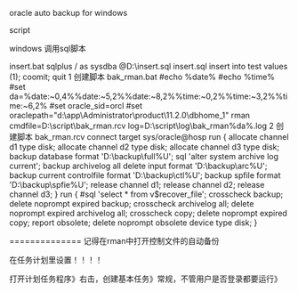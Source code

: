 oracle auto backup for windows

script

windows 调用sql脚本

insert.bat
sqlplus / as sysdba @D:\insert.sql
insert.sql
insert into test values (1);
coomit;
quit
1 创建脚本 bak_rman.bat
#echo %date%
#echo %time%
#set da=%date:~0,4%%date:~5,2%%date:~8,2%%time:~0,2%%time:~3,2%%time:~6,2%
#set oracle_sid=orcl
#set oraclepath="d:\app\Administrator\product\11.2.0\dbhome_1"
rman  cmdfile=D:\script\bak_rman.rcv log=D:\script\log\bak_rman%da%.log
2 创建脚本 bak_rman.rcv
connect target sys/oracle@hosp
run {
allocate channel d1 type disk;
allocate channel d2 type disk;
allocate channel d3 type disk;
backup database format 'D:\backup\full%U';
sql 'alter system archive log current';
backup archivelog all delete input format 'D:\backup\arc%U';
backup current controlfile format 'D:\backup\ctl%U';
backup spfile format 'D:\backup\spfie%U';
release channel d1;
release channel d2;
release channel d3;
}
run {
#sql 'select * from v$recover_file';
crosscheck backup;
delete noprompt expired backup;
crosscheck archivelog all;
delete noprompt expired archivelog all;
crosscheck copy;
delete noprompt expired copy;
report obsolete;
delete noprompt obsolete device type disk;
}

==============
记得在rman中打开控制文件的自动备份

在任务计划里设置！！！！

打开计划任务程序》右击，创建基本任务》常规，不管用户是否登录都要运行》